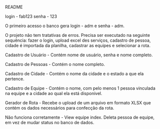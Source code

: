 README

login - fab123
senha - 123

O primeiro acesso o banco gera login - adm e senha - adm.

O projeto não tem tratativas de erros. Precisa ser executado na seguinte sequência: fazer o login, upload excel des serviços, cadastro de pessoa, cidade é importada da planilha, cadastrar as equipes e selecionar a rota.

Cadastro de Usuário - 
Contém nome de usuário, senha e nome completo.

Cadastro de Pessoas - 
Contém o nome completo.

Cadastro de Cidade - 
Contém o nome da cidade e o estado a que ela pertence.

Cadastro de Equipe - 
Contém o nome, com pelo menos 1 pessoa vinculada na equipe e a cidade ao qual ela está disponível.

Gerador de Rota - 
Recebe o upload de um arquivo em formato XLSX que contém os dados necessários para confecção da rota.

Não funciona corretamente - View equipe index. Deleta pessoa de equipe, em vez de mudar status no banco de dados.
